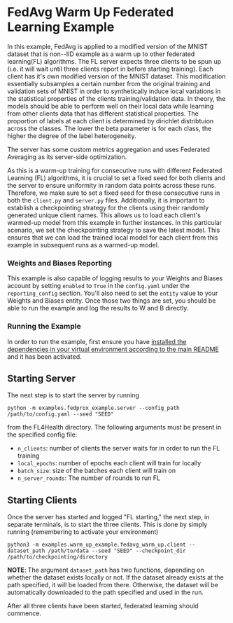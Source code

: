 # FedAvg Warm Up Federated Learning Example
In this example, FedAvg is applied to a modified version of the MNIST dataset that is non--IID example as a warm up to other federated learning(FL) algorithms.
The FL server expects three clients to be spun up (i.e. it will wait until three clients report in before starting training). Each client has it's own modified version of the MNIST dataset. This modification essentially subsamples a certain number from the original training and validation sets of MNIST in order to synthetically induce local variations in the statistical properties of the clients training/validation data. In theory, the models should be able to perform well on their local data while learning from other clients data that has different statistical properties. The proportion of labels at each client is determined by dirichlet distribtuion across the classes. The lower the beta parameter is for each class, the higher the degree of the label heterogeneity.

The server has some custom metrics aggregation and uses Federated Averaging as its server-side optimization.

As this is a warm-up training for consecutive runs with different Federated Learning (FL) algorithms, it is crucial to set a fixed seed for both clients and the server to ensure uniformity in random data points across these runs. Therefore, we make sure to set a fixed seed for these consecutive runs in both the `client.py` and `server.py` files. Additionally, it is important to establish a checkpointing strategy for the clients using their randomly generated unique client names. This allows us to load each client's warmed-up model from this example in further instances. In this particular scenario, we set the checkpointing strategy to save the latest model. This ensures that we can load the trained local model for each client from this example in subsequent runs as a warmed-up model.

### Weights and Biases Reporting

This example is also capable of logging results to your Weights and Biases account by setting `enabled` to `True` in the `config.yaml` under the `reporting_config` section. You'll also need to set the `entity` value to your Weights and Biases entity. Once those two things are set, you should be able to run the example and log the results to W and B directly.

### Running the Example

In order to run the example, first ensure you have [installed the dependencies in your virtual environment according to the main README](/README.md#development-requirements) and it has been activated.

## Starting Server

The next step is to start the server by running
```
python -m examples.fedprox_example.server --config_path /path/to/config.yaml --seed "SEED"
```

from the FL4Health directory. The following arguments must be present in the specified config file:
* `n_clients`: number of clients the server waits for in order to run the FL training
* `local_epochs`: number of epochs each client will train for locally
* `batch_size`: size of the batches each client will train on
* `n_server_rounds`: The number of rounds to run FL

## Starting Clients

Once the server has started and logged "FL starting," the next step, in separate terminals, is to start the three
clients. This is done by simply running (remembering to activate your environment)
```
python3 -m examples.warm_up_example.fedavg_warm_up.client --dataset_path /path/to/data --seed "SEED" --checkpoint_dir /path/to/checkpointing/directory
```

**NOTE**: The argument `dataset_path` has two functions, depending on whether the dataset exists locally or not. If the dataset already exists at the path specified, it will be loaded from there. Otherwise, the dataset will be automatically downloaded to the path specified and used in the run.

After all three clients have been started, federated learning should commence.
